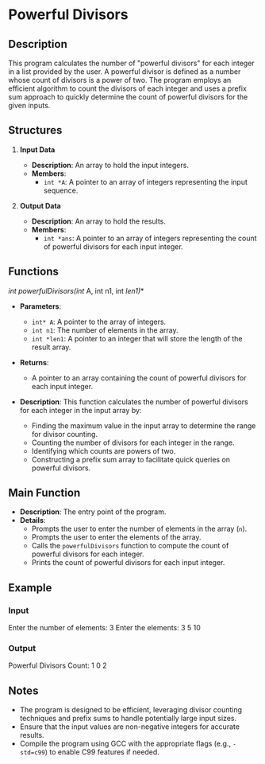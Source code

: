 # Powerful Divisors

## Description

This program calculates the number of "powerful divisors" for each integer in a list provided by the user. A powerful divisor is defined as a number whose count of divisors is a power of two. The program employs an efficient algorithm to count the divisors of each integer and uses a prefix sum approach to quickly determine the count of powerful divisors for the given inputs.

## Structures

1. **Input Data**

   - **Description**: An array to hold the input integers.
   - **Members**:
     - `int *A`: A pointer to an array of integers representing the input sequence.

2. **Output Data**

   - **Description**: An array to hold the results.
   - **Members**:
     - `int *ans`: A pointer to an array of integers representing the count of powerful divisors for each input integer.

## Functions

**int* powerfulDivisors(int* A, int n1, int *len1)**

   - **Parameters**:
     - `int* A`: A pointer to the array of integers.
     - `int n1`: The number of elements in the array.
     - `int *len1`: A pointer to an integer that will store the length of the result array.
   - **Returns**:
     - A pointer to an array containing the count of powerful divisors for each input integer.

   - **Description**: This function calculates the number of powerful divisors for each integer in the input array by:
     - Finding the maximum value in the input array to determine the range for divisor counting.
     - Counting the number of divisors for each integer in the range.
     - Identifying which counts are powers of two.
     - Constructing a prefix sum array to facilitate quick queries on powerful divisors.

## Main Function

- **Description**: The entry point of the program.
- **Details**:
  - Prompts the user to enter the number of elements in the array (`n`).
  - Prompts the user to enter the elements of the array.
  - Calls the `powerfulDivisors` function to compute the count of powerful divisors for each integer.
  - Prints the count of powerful divisors for each input integer.

## Example

### Input
Enter the number of elements: 3 Enter the elements: 3 5 10

### Output
Powerful Divisors Count: 1 0 2


## Notes

- The program is designed to be efficient, leveraging divisor counting techniques and prefix sums to handle potentially large input sizes.
- Ensure that the input values are non-negative integers for accurate results.
- Compile the program using GCC with the appropriate flags (e.g., `-std=c99`) to enable C99 features if needed.

